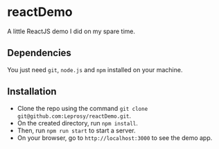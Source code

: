 # reactDemo
A little ReactJS demo I did on my spare time.

## Dependencies

You just need `git`, `node.js` and `npm` installed on your machine.

## Installation

* Clone the repo using the command `git clone git@github.com:Leprosy/reactDemo.git`.
* On the created directory, run `npm install`.
* Then, run `npm run start` to start a server.
* On your browser, go to `http://localhost:3000` to see the demo app.
